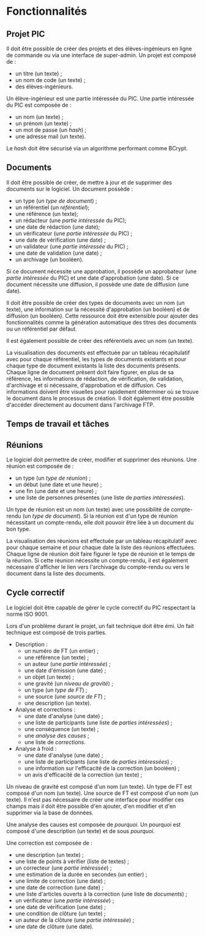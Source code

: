 # Fonctionnalités

## Projet PIC

Il doit être possible de créer des projets et des élèves-ingénieurs en ligne de commande ou via une interface de super-admin. Un projet est composé de :

* un titre (un texte) ;
* un nom de code (un texte) ;
* des élèves-ingénieurs.

Un élève-ingénieur est une partie intéressée du PIC. Une partie intéressée du PIC est composée de :

* un nom (un texte) ;
* un prénom (un texte) ;
* un mot de passe (un *hash*) ;
* une adresse mail (un texte).

Le *hash* doit être sécurisé via un algorithme performant comme BCrypt.

## Documents

Il doit être possible de créer, de mettre à jour et de supprimer des documents sur le logiciel. Un document possède :

* un type (un *type de document*) ;
* un référentiel (un *référentiel*);
* une référence (un texte);
* un rédacteur (une *partie intéressée* du PIC);
* une date de rédaction (une date);
* un vérificateur (une *partie intéressée* du PIC) ;
* une date de vérification (une date) ;
* un validateur (une *partie intéressée* du PIC) ;
* une date de validation (une date) ;
* un archivage (un booléen).

Si ce document nécessite une approbation, il possède un approbateur (une *partie intéressée* du PIC) et une date d'approbation (une date). Si ce document nécessite une diffusion, il possède une date de diffusion (une date).

Il doit être possible de créer des types de documents avec un nom (un texte), une information sur la nécessité d'approbation (un booléen) et de diffusion (un booléen). Cette ressource doit être extensible pour ajouter des fonctionnalités comme la génération automatique des titres des documents ou un référentiel par défaut.

Il est également possible de créer des référentiels avec un nom (un texte).

La visualisation des documents est effectuée par un tableau récapitulatif avec pour chaque référentiel, les types de documents existants et pour chaque type de document existants la liste des documents présents. Chaque ligne de document présent doit faire figurer, en plus de sa référence, les informations de rédaction, de vérification, de validation, d'archivage et si nécessaire, d'approbation et de diffusion. Ces informations doivent être visuelles pour rapidement déterminer où se trouve le document dans le processus de création. Il doit également être possible d'accéder directement au document dans l'archivage FTP.

## Temps de travail et tâches



## Réunions

Le logiciel doit permettre de créer, modifier et supprimer des réunions. Une réunion est composée de :

* un type (un *type de réunion*) ;
* un début (une date et une heure) ;
* une fin (une date et une heure) ;
* une liste de personnes présentes (une liste de *parties intéressées*).

Un type de réunion est un nom (un texte) avec une possibilité de compte-rendu (un *type de document*). Si la réunion est d'un type de réunion nécessitant un compte-rendu, elle doit pouvoir être liée à un document du bon type.

La visualisation des réunions est effectuée par un tableau récapitulatif avec pour chaque semaine et pour chaque date la liste des réunions effectuées. Chaque ligne de réunion doit faire figurer le type de réunion et le temps de la réunion. Si cette réunion nécessite un compte-rendu, il est également nécessaire d'afficher le lien vers l'archivage du compte-rendu ou vers le document dans la liste des documents.

## Cycle correctif

Le logiciel doit être capable de gérer le cycle correctif du PIC respectant la norme ISO 9001.

Lors d'un problème durant le projet, un fait technique doit être émi. Un fait technique est composé de trois parties.

* Description :
    * un numéro de FT (un entier) ;
    * une référence (un texte) ;
    * un auteur (une *partie intéressée*) ;
    * une date d'émission (une date) ;
    * un objet (un texte) ;
    * une gravité (un *niveau de gravité*) ;
    * un type (un *type de FT*) ;
    * une source (une *source de FT*) ;
    * une description (un texte).
* Analyse et corrections :
    * une date d'analyse (une date) ;
    * une liste de participants (une liste de *parties intéressées*) ;
    * une conséquence (un texte) ;
    * une *analyse des causes* ;
    * une liste de *corrections*.
* Analyse à froid :
    * une date d'analyse (une date) ;
    * une liste de participants (une liste de *parties intéressées*) ;
    * une information sur l'efficacité de la correction (un booléen) ;
    * un avis d'efficacité de la correction (un texte) ;

Un niveau de gravité est composé d'un nom (un texte). Un type de FT est composé d'un nom (un texte). Une source de FT est composé d'un nom (un texte). Il n'est pas nécessaire de créer une interface pour modifier ces champs mais il doit être possible d'en ajouter, d'en modifier et d'en supprimer via la base de données.

Une analyse des causes est composée de *pourquoi*. Un pourquoi est composé d'une description (un texte) et de sous *pourquoi*.

Une correction est composée de :

* une description (un texte) ;
* une liste de points à vérifier (liste de textes) ;
* un correcteur (une *partie intéressée*) ;
* une estimation de la durée en secondes (un entier) ;
* une limite de correction (une date) ;
* une date de correction (une date) ;
* une liste d'articles ouverts à la correction (une liste de *documents*) ;
* un vérificateur (une *partie intéressée*) ;
* une date de vérification (une date) ;
* une condition de clôture (un texte) ;
* un auteur de la clôture (une *partie intéressée*) ;
* une date de clôture (une date).
